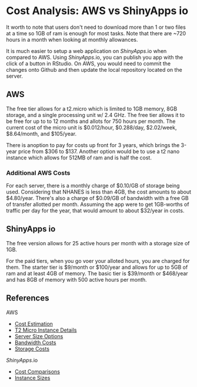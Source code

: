 # Cost Analysis: AWS vs ShinyApps io

It worth to note that users don't need to download more than 1 or two files at a time so 1GB of ram is enough for most tasks. Note that there are ~720 hours in a month when looking at monthly allowances.

It is much easier to setup a web application on _ShinyApps_.io when compared to AWS. Using _ShinyApps_.io, you can publish you app with the click of a button in RStudio. On AWS, you would need to commit the changes onto Github and then update the local repository located on the server.

## AWS

The free tier allows for a t2.micro which is limited to 1GB memory, 8GB storage, and a single processing unit w/ 2.4 GHz. The free tier allows it to be free for up to to 12 months and allots for 750 hours per month. The current cost of the micro unit is $0.012/hour, $0.288/day, $2.02/week, $8.64/month, and $105/year.

There is anoption to pay for costs up front for 3 years, which brings the 3-year price from $306 to $137. Another option would be to use a t2 nano instance which allows for 512MB of ram and is half the cost.

### Additional AWS Costs

For each server, there is a monthly charge of $0.10/GB of storage being used. Considering that NHANES is less than 4GB, the cost amounts to about $4.80/year. There's also a charge of $0.09/GB of bandwidth with a free GB of transfer allotted per month. Assuming the app were to get 1GB-worths of traffic per day for the year, that would amount to about $32/year in costs.

## ShinyApps io

The free version allows for 25 active hours per month with a storage size of 1GB.

For the paid tiers, when you go voer your alloted hours, you are charged for them. The starter tier is $9/month or $100/year and  allows for up to 5GB of ram and at least 4GB of memory. The basic tier is $39/month or $468/year and has 8GB of memory with 500 active hours per month.

## References
AWS
* [Cost Estimation](http://calculator.s3.amazonaws.com/index.html)
* [T2 Micro Instance Details](https://aws.amazon.com/marketplace/pp/B01JBL2M0O?ref=cns_1clkPro)
* [Server Size Options](https://aws.amazon.com/marketplace/pp/B00JV9TBA6?qid=1522823767432&sr=0-4&ref_=srh_res_product_title)
* [Bandwidth Costs](https://aws.amazon.com/ec2/pricing/on-demand/)
* [Storage Costs](https://aws.amazon.com/marketplace/pp/B01JBL2M0O?qid=1523391228967&sr=0-3&ref_=srh_res_product_title)

_ShinyApps_.io
* [Cost Comparisons](http://www.shinyapps.io/)
* [Instance Sizes](http://docs.rstudio.com/shinyapps.io/applications.html)
